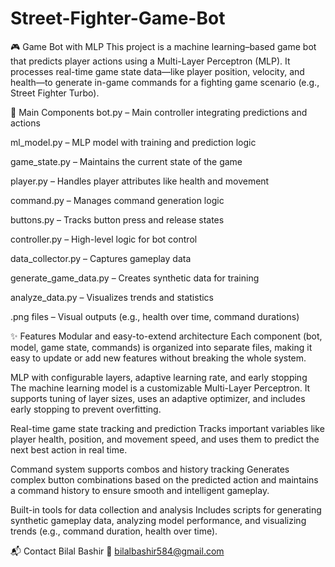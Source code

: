# Street-Fighter-Game-Bot
🎮 Game Bot with MLP
This project is a machine learning–based game bot that predicts player actions using a Multi-Layer Perceptron (MLP). It processes real-time game state data—like player position, velocity, and health—to generate in-game commands for a fighting game scenario (e.g., Street Fighter Turbo).

📂 Main Components
bot.py – Main controller integrating predictions and actions

ml_model.py – MLP model with training and prediction logic

game_state.py – Maintains the current state of the game

player.py – Handles player attributes like health and movement

command.py – Manages command generation logic

buttons.py – Tracks button press and release states

controller.py – High-level logic for bot control

data_collector.py – Captures gameplay data

generate_game_data.py – Creates synthetic data for training

analyze_data.py – Visualizes trends and statistics

.png files – Visual outputs (e.g., health over time, command durations)

✨ Features
Modular and easy-to-extend architecture
Each component (bot, model, game state, commands) is organized into separate files, making it easy to update or add new features without breaking the whole system.

MLP with configurable layers, adaptive learning rate, and early stopping
The machine learning model is a customizable Multi-Layer Perceptron. It supports tuning of layer sizes, uses an adaptive optimizer, and includes early stopping to prevent overfitting.

Real-time game state tracking and prediction
Tracks important variables like player health, position, and movement speed, and uses them to predict the next best action in real time.

Command system supports combos and history tracking
Generates complex button combinations based on the predicted action and maintains a command history to ensure smooth and intelligent gameplay.

Built-in tools for data collection and analysis
Includes scripts for generating synthetic gameplay data, analyzing model performance, and visualizing trends (e.g., command duration, health over time).



📬 Contact
Bilal Bashir
📧 bilalbashir584@gmail.com
